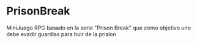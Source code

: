 PrisonBreak
===========

MiniJuego RPG basado en la serie "Prison Break" que como objetivo uno debe evadir guardias para huir de la prision
